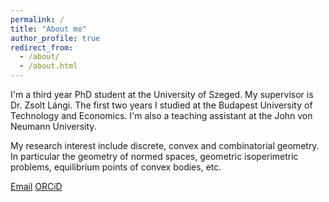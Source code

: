 ```yaml
---
permalink: /
title: "About me"
author_profile: true
redirect_from: 
  - /about/
  - /about.html
---
```


I'm a third year PhD student at the University of Szeged. My supervisor is Dr. Zsolt Lángi. The first two years I studied at the Budapest University of Technology and Economics. I'm also a teaching assistant at the John von Neumann University.

My research interest include discrete, convex and combinatorial geometry. In particular the geometry of normed spaces, geometric isoperimetric problems, equilibrium points of convex bodies, etc.

[Email](mailto:shanshan_wang87@outlook.com)
[ORCiD](https://orcid.org/0009-0008-3205-5416)


